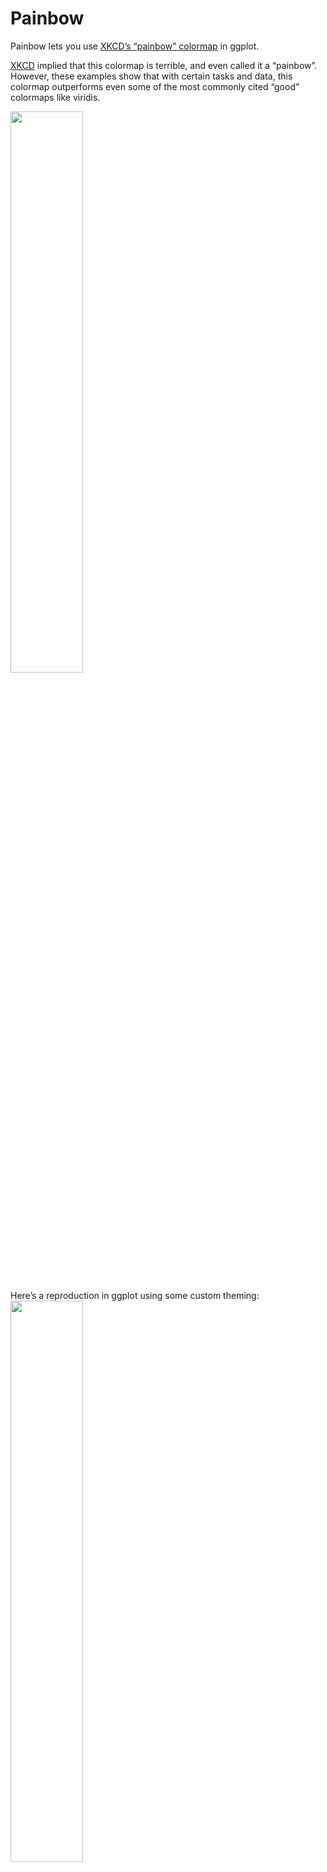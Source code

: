 
<!-- README.md is generated from README.Rmd. Please edit that file -->

# Painbow

<!-- badges: start -->
<!-- badges: end -->

Painbow lets you use [XKCD’s “painbow” colormap](https://xkcd.com/2537/)
in ggplot.

[XKCD](https://xkcd.com/2537/) implied that this colormap is terrible,
and even called it a “painbow”. However, these examples show that with
certain tasks and data, this colormap outperforms even some of the most
commonly cited “good” colormaps like viridis.

<img src="https://imgs.xkcd.com/comics/painbow_award.png" style="width:48.0%" />

Here’s a reproduction in ggplot using some custom theming:  
<img src="man/figures/README-unnamed-chunk-2-1.png" width="48%" />

## Installation

You can install the latest development version:

    install.packages("devtools")
    devtools::install_github("steveharoz/painbow")

## Examples

Setup:

``` r
library(tidyverse)
library(painbow)
library(patchwork) # combine multiple graphs
```

### A simple example for the scale:

``` r
ggplot(faithfuld) +
  aes(waiting, eruptions, fill = density) +
  geom_raster(interpolate = TRUE) +
  scale_fill_painbow() +
  labs(title = "Can you find the most dense region?") +
  theme_bw(18)
```

<img src="man/figures/README-unnamed-chunk-3-1.png" width="100%" />

### The dataset from the comic

The dataset is `painbow_data`. It was made using the comic’s image and a
scripted lookup table.

<img src="man/figures/README-unnamed-chunk-4-1.png" width="100%" />

### Painbow may help you find outliers

Here is a 2D field with a regular pattern and a deviation. Can you find
it? Painbow makes a task easier compared with commonly touted “good”
colormaps.

``` r
##### 2D #####

COUNT = 512

data = expand.grid(
  x = 1:COUNT,
  y = 1:COUNT) %>% 
  mutate(z = sin(x/16) + cos(y/16)) %>% 
  mutate(znoise = z + dnorm(sqrt((x-0.75*COUNT)^2 + (y-0.33*COUNT)^2)/COUNT*20))

ggplot(data) +
  aes(x=x, y=y, fill=znoise) + 
  geom_raster() +
  labs(title = "ggplot default", fill=NULL) + 
  theme_void(15) + theme(legend.text = element_blank()) +
ggplot(data) +
  aes(x=x, y=y, fill=znoise) + 
  geom_raster() +
  scale_fill_viridis_c() +
  labs(title = "Viridis", fill=NULL) + 
  theme_void(15) + theme(legend.text = element_blank()) +
ggplot(data) +
  aes(x=x, y=y, fill=znoise) + 
  geom_raster() +
  scale_fill_painbow() +
  labs(title = "XKCD's colormap", fill=NULL) + 
  theme_void(15) + theme(legend.text = element_blank()) +
patchwork::plot_annotation(
  title = "Three colormaps. Same data. Can you spot the weird region?", 
  theme = theme(text = element_text(size=20)))
```

<img src="man/figures/README-unnamed-chunk-5-1.png" width="100%" />

### Painbow can help you spot a subtle pattern among data with high dynamic range

``` r
######## 1D #########

COUNT = 1024

data = tibble(
  x = 1:COUNT,
  y = x/COUNT + sin(x/4)/100
)

ggplot(data) +
  aes(x = x, y=x) + 
  geom_line() +
  labs(title = "y = x") + 
  theme_void(15) + theme(legend.text = element_blank()) +
ggplot(data) +
  aes(x = x, y=COUNT/2, fill=x) + 
  geom_tile(width=1, height=COUNT, color=NA) +
  labs(title = "ggplot default") + 
  theme_void(15) + theme(legend.text = element_blank()) +
ggplot(data) +
  aes(x = x, y=COUNT/2, fill=x) + 
  geom_tile(width=1, height=COUNT, color=NA) +
  scale_fill_viridis_c() +
  labs(title = "viridis") + 
  theme_void(15) + theme(legend.text = element_blank()) +
ggplot(data) +
  aes(x = x, y=COUNT/2, fill=x) + 
  geom_tile(width=1, height=COUNT, color=NA) +
  scale_fill_painbow() +
  labs(title = "painbow") + 
  theme_void(15) + theme(legend.text = element_blank()) +

ggplot(data) +
  aes(x = x, y=y) + 
  geom_line() +
  labs(title = "y = x + sine wave") +
  theme_void(15) + theme(legend.text = element_blank()) +
ggplot(data) +
  aes(x = x, y=COUNT/2, fill=y) + 
  geom_tile(width=1, height=COUNT, color=NA) +
  labs(title = "ggplot default") + 
  theme_void(15) + theme(legend.text = element_blank()) +
ggplot(data) +
  aes(x = x, y=COUNT/2, fill=y) + 
  geom_tile(width=1, height=COUNT, color=NA) +
  scale_fill_viridis_c() +
  labs(title = "viridis") + 
  theme_void(15) + theme(legend.text = element_blank()) +
ggplot(data) +
  aes(x = x, y=COUNT/2, fill=y) + 
  geom_tile(width=1, height=COUNT, color=NA) +
  scale_fill_painbow() +
  labs(title = "painbow") +
  theme_void(15) + theme(legend.text = element_blank()) +

patchwork::plot_layout(ncol=4) +
patchwork::plot_annotation(
    title = "Three colormaps. Same data. Can you spot the harmonic?", 
    theme = theme(text = element_text(size=20)))
```

<img src="man/figures/README-unnamed-chunk-6-1.png" width="100%" />

## Feedback, issues, and contributions

Feedback, suggestions, issues, and contributions are all welcome! Please
file an issue or pull request at
<https://github.com/steveharoz/painbow/issues>

## Citing Painbow

The XKCD comic deserves credit: <https://xkcd.com/2537/>

Please cite this library via:  
Steve Haroz (2021). Painbow. R package version 1.0.0,
<https://github.com/steveharoz/painbow/>.
